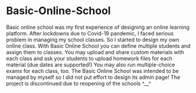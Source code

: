 # Basic-Online-School
Basic online school was my first experience of designing an online learning platform.
After lockdowns due to Covid-19 pandemic, I faced serious problem in managing my school classes. So I started to design my own online class.
With Basic Online School you can define multiple students and assign them to classes. You may upload and share custom materials with each class and ask your students to upload homework files for each material (due dates are supported!)
You may also run multiple-choice exams for each class, too.
The Basic Online School was intended to be managed by myself so I did not put effort to design its admin page!
The project is discontinued due to reopening of the schools ^__^
